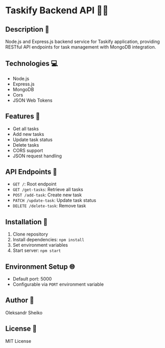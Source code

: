 # Taskify Backend API 🚀🔧

## Description 📝
Node.js and Express.js backend service for Taskify application, providing RESTful API endpoints for task management with MongoDB integration.

## Technologies 💻
- Node.js
- Express.js
- MongoDB
- Cors
- JSON Web Tokens

## Features 🌟
- Get all tasks
- Add new tasks
- Update task status
- Delete tasks
- CORS support
- JSON request handling

## API Endpoints 🔗
- `GET /`: Root endpoint
- `GET /get-tasks`: Retrieve all tasks
- `POST /add-task`: Create new task
- `PATCH /update-task`: Update task status
- `DELETE /delete-task`: Remove task

## Installation 🔨
1. Clone repository
2. Install dependencies: `npm install`
3. Set environment variables
4. Start server: `npm start`

## Environment Setup 🌐
- Default port: 5000
- Configurable via `PORT` environment variable

## Author 👤
Oleksandr Sheiko

## License 📄
MIT License
